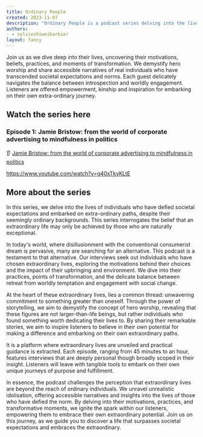 ```yaml
---
title: Ordinary People
created: 2023-11-07
description: "Ordinary People is a podcast series delving into the lives of individuals who have defied societal expectations and embarked on extra-ordinary paths despite their seemingly ordinary backgrounds."
authors:
  - sylvieshiweibarbier
layout: fancy
---
```


Join us as we dive deep into their lives, uncovering their motivations, beliefs, practices, and moments of transformation. We demystify hero worship and share accessible narratives of real individuals who have transcended societal expectations and norms. Each guest delicately navigates the balance between introspection and worldly engagement. Listeners are offered empowerment, kinship and inspiration for embarking on their own extra-ordinary journey.

## Watch the series here

### Episode 1: Jamie Bristow: from the world of corporate advertising to mindfulness in politics

👂 [Jamie Bristow: from the world of corporate advertising to mindfulness in politics](https://lifeitself.org/podcast/jamie-bristow-advertising-to%20mindfulness-in-politics)

https://www.youtube.com/watch?v=g40xTkyKLtE

## More about the series

In this series, we delve into the lives of individuals who have defied societal expectations and embarked on extra-ordinary paths, despite their seemingly ordinary backgrounds. This series interrogates the belief that an extraordinary life may only be achieved by those who are naturally exceptional.

In today's world, where disillusionment with the conventional consumerist dream is pervasive, many are searching for an alternative. This podcast is a testament to that alternative. Our interviews seek out individuals who have chosen extraordinary lives, exploring the motivations behind their choices and the impact of their upbringing and environment. We dive into their practices, points of transformation, and the delicate balance between retreat from worldly temptation and engagement with social change.

At the heart of these extraordinary lives, lies a common thread: unwavering commitment to something greater than oneself. Through the power of storytelling, we aim to demystify the concept of hero worship, revealing that these figures are not larger-than-life beings, but rather individuals who found something worth dedicating their lives to. By sharing their remarkable stories, we aim to inspire listeners to believe in their own potential for making a difference and embarking on their own extraordinary paths.

It is a platform where extraordinary lives are unveiled and practical guidance is extracted. Each episode, ranging from 45 minutes to an hour, features interviews that are deeply personal though broadly scoped in their insight. Listeners will leave with tangible tools to embark on their own unique journeys of purpose and fulfillment.

In essence, the podcast challenges the perception that extraordinary lives are beyond the reach of ordinary individuals. We unravel unrealistic idolisation, offering accessible narratives and insights into the lives of those who have defied the norm. By delving into their motivations, practices, and transformative moments, we ignite the spark within our listeners, empowering them to embrace their own extraordinary potential. Join us on this journey, as we guide you to discover a life that surpasses societal expectations and embraces the extraordinary.
